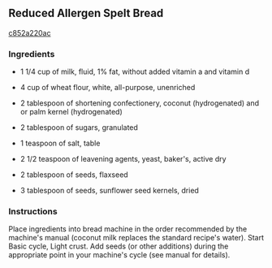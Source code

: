 ## Reduced Allergen Spelt Bread

[c852a220ac](http://www.food.com/recipe/reduced-allergen-spelt-bread-516133)

### Ingredients

 - 1 1/4 cup of milk, fluid, 1% fat, without added vitamin a and vitamin d

 - 4 cup of wheat flour, white, all-purpose, unenriched

 - 2 tablespoon of shortening confectionery, coconut (hydrogenated) and or palm kernel (hydrogenated)

 - 2 tablespoon of sugars, granulated

 - 1 teaspoon of salt, table

 - 2 1/2 teaspoon of leavening agents, yeast, baker's, active dry

 - 2 tablespoon of seeds, flaxseed

 - 3 tablespoon of seeds, sunflower seed kernels, dried

### Instructions

Place ingredients into bread machine in the order recommended by the machine's manual (coconut milk replaces the standard recipe's water). Start Basic cycle, Light crust. Add seeds (or other additions) during the appropriate point in your machine's cycle (see manual for details).
